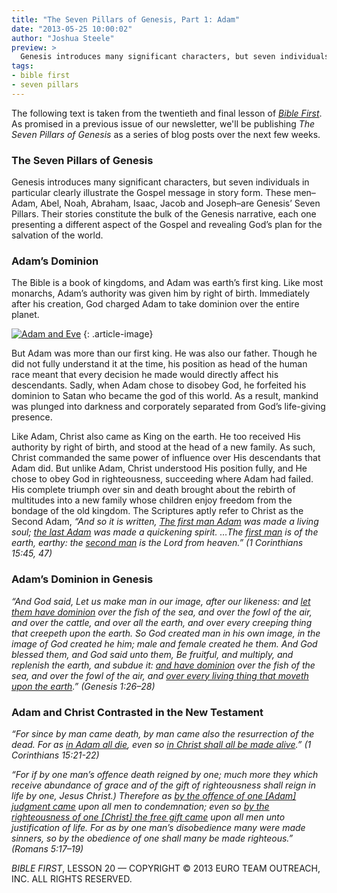 ```yaml
---
title: "The Seven Pillars of Genesis, Part 1: Adam"
date: "2013-05-25 10:00:02"
author: "Joshua Steele"
preview: >
  Genesis introduces many significant characters, but seven individuals in particular clearly illustrate the Gospel message in story form. These men–Adam, Abel, Noah, Abraham, Isaac, Jacob and Joseph–are Genesis’ Seven Pillars. Their stories constitute the bulk of the Genesis narrative, each one presenting a different aspect of the Gospel and revealing God’s plan for the salvation of the world.
tags:
- bible first
- seven pillars
---
```


The following text is taken from the twentieth and final lesson of <a title="Bible First" href="http://www.getbiblefirst.com/" target="_blank">*Bible First*</a>. As promised in a previous issue of our newsletter, we'll be publishing *The Seven Pillars of Genesis* as a series of blog posts over the next few weeks.

### The Seven Pillars of Genesis

Genesis introduces many significant characters, but seven individuals in particular clearly illustrate the Gospel message in story form. These men–Adam, Abel, Noah, Abraham, Isaac, Jacob and Joseph–are Genesis’ Seven Pillars. Their stories constitute the bulk of the Genesis narrative, each one presenting a different aspect of the Gospel and revealing God’s plan for the salvation of the world.



### Adam’s Dominion

The Bible is a book of kingdoms, and Adam was earth’s first king. Like most monarchs, Adam’s authority was given him by right of birth. Immediately after his creation, God charged Adam to take dominion over the entire planet.

<a href="//d21yo20tm8bmc2.cloudfront.net/2013/05/Adam-and-Eve-1200-1.jpg"><img class="alignleft  wp-image-1805" alt="Adam and Eve" src="//d21yo20tm8bmc2.cloudfront.net/2013/05/Adam-and-Eve-1200-1-351x450.jpg" /></a>
{: .article-image}

But Adam was more than our first king. He was also our father. Though he did not fully understand it at the time, his position as head of the human race meant that every decision he made would directly affect his descendants. Sadly, when Adam chose to disobey God, he forfeited his dominion to Satan who became the god of this world. As a result, mankind was plunged into darkness and corporately separated from God’s life-giving presence.

Like Adam, Christ also came as King on the earth. He too received His authority by right of birth, and stood at the head of a new family. As such, Christ commanded the same power of influence over His descendants that Adam did. But unlike Adam, Christ understood His position fully, and He chose to obey God in righteousness, succeeding where Adam had failed. His complete triumph over sin and death brought about the rebirth of multitudes into a new family whose children enjoy freedom from the bondage of the old kingdom. The Scriptures aptly refer to Christ as the Second Adam, *“And so it is written, <span style="text-decoration: underline;">The first man Adam</span> was made a living soul; <span style="text-decoration: underline;">the last Adam</span> was made a quickening spirit. …The <span style="text-decoration: underline;">first man</span> is of the earth, earthy: the <span style="text-decoration: underline;">second man</span> is the Lord from heaven.” (1 Corinthians 15:45, 47)*

### Adam’s Dominion in Genesis

*“And God said, Let us make man in our image, after our likeness: and <span style="text-decoration: underline;">let them have dominion</span> over the fish of the sea, and over the fowl of the air, and over the cattle, and over all the earth, and over every creeping thing that creepeth upon the earth. So God created man in his own image, in the image of God created he him; male and female created he them. And God blessed them, and God said unto them, Be fruitful, and multiply, and replenish the earth, and subdue it: <span style="text-decoration: underline;">and have dominion</span> over the fish of the sea, and over the fowl of the air, and <span style="text-decoration: underline;">over every living thing that moveth upon the earth</span>.” (Genesis 1:26–28)*

### Adam and Christ Contrasted in the New Testament

*“For since by man came death, by man came also the resurrection of the dead. For as <span style="text-decoration: underline;">in Adam all die</span>, even so <span style="text-decoration: underline;">in Christ shall all be made alive</span>.” (1 Corinthians 15:21-22)*

*“For if by one man’s offence death reigned by one; much more they which receive abundance of grace and of the gift of righteousness shall reign in life by one, Jesus Christ.) Therefore as <span style="text-decoration: underline;">by the offence of one [Adam] judgment came</span> upon all men to condemnation; even so <span style="text-decoration: underline;">by the righteousness of one [Christ] the free gift came</span> upon all men unto justification of life. For as by one man’s disobedience many were made sinners, so by the obedience of one shall many be made righteous.” (Romans 5:17–19)*

*BIBLE FIRST*, LESSON 20 &mdash; COPYRIGHT &copy; 2013 EURO TEAM OUTREACH, INC. ALL RIGHTS RESERVED.
